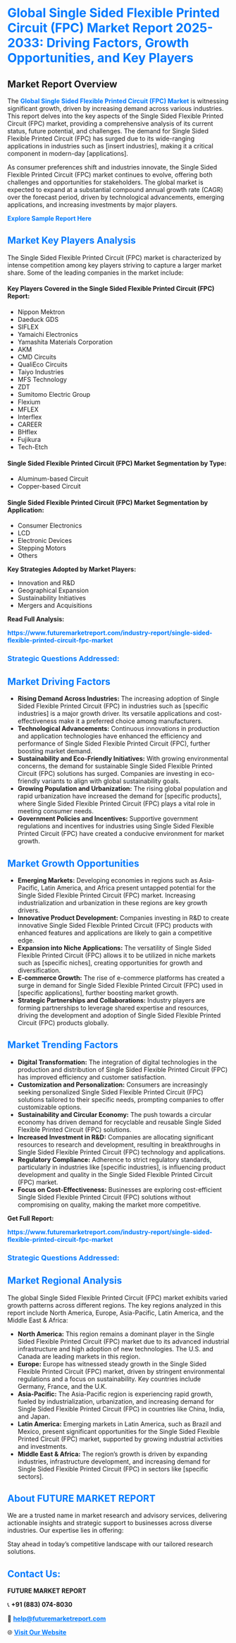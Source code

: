 <h1 style="color: #007BFF;">Global Single Sided Flexible Printed Circuit (FPC) Market Report 2025-2033: Driving Factors, Growth Opportunities, and Key Players</h1>

<section id="overview">
<h2>Market Report Overview</h2>
<p>The <a href="https://www.futuremarketreport.com/industry-report/single-sided-flexible-printed-circuit-fpc-market" style="color: #007BFF; text-decoration: none;"><strong>Global Single Sided Flexible Printed Circuit (FPC) Market</strong></a> is witnessing significant growth, driven by increasing demand across various industries. This report delves into the key aspects of the Single Sided Flexible Printed Circuit (FPC) market, providing a comprehensive analysis of its current status, future potential, and challenges. The demand for Single Sided Flexible Printed Circuit (FPC) has surged due to its wide-ranging applications in industries such as [insert industries], making it a critical component in modern-day [applications].</p>
<p>As consumer preferences shift and industries innovate, the Single Sided Flexible Printed Circuit (FPC) market continues to evolve, offering both challenges and opportunities for stakeholders. The global market is expected to expand at a substantial compound annual growth rate (CAGR) over the forecast period, driven by technological advancements, emerging applications, and increasing investments by major players.</p>
</section>

<section id="overview">
<p><a href="https://www.futuremarketreport.com/request-sample/reportId=52062" style="color: #007BFF; text-decoration: none;"><strong>Explore Sample Report Here</strong></a></p>
</section>

<section id="key-players">
<h2 style="color: #007BFF;">Market Key Players Analysis</h2>
<p>The Single Sided Flexible Printed Circuit (FPC) market is characterized by intense competition among key players striving to capture a larger market share. Some of the leading companies in the market include:</p>
<h4>Key Players Covered in the Single Sided Flexible Printed Circuit (FPC) Report:</h4>
<ul><li>Nippon Mektron</li><li>Daeduck GDS</li><li>SIFLEX</li><li>Yamaichi Electronics</li><li>Yamashita Materials Corporation</li><li>AKM</li><li>CMD Circuits</li><li>QualiEco Circuits</li><li>Taiyo Industries</li><li>MFS Technology</li><li>ZDT</li><li>Sumitomo Electric Group</li><li>Flexium</li><li>MFLEX</li><li>Interflex</li><li>CAREER</li><li>BHflex</li><li>Fujikura</li><li>Tech-Etch</li></ul>
<h4>Single Sided Flexible Printed Circuit (FPC) Market Segmentation by Type:</h4>
<ul><li>Aluminum-based Circuit</li><li>Copper-based Circuit</li></ul>

<h4>Single Sided Flexible Printed Circuit (FPC) Market Segmentation by Application:</h4>
<ul><li>Consumer Electronics</li><li>LCD</li><li>Electronic Devices</li><li>Stepping Motors</li><li>Others</li></ul>
<p><strong>Key Strategies Adopted by Market Players:</strong></p>
<ul>
<li>Innovation and R&D</li>
<li>Geographical Expansion</li>
<li>Sustainability Initiatives</li>
<li>Mergers and Acquisitions</li>
</ul>
</section>

<section>
<p><strong>Read Full Analysis: </strong></p><a href="https://www.futuremarketreport.com/industry-report/single-sided-flexible-printed-circuit-fpc-market" style="color: #007BFF; text-decoration: none;"><strong>https://www.futuremarketreport.com/industry-report/single-sided-flexible-printed-circuit-fpc-market</strong></a>
<h3 style="color: #007BFF;">Strategic Questions Addressed:</h3>
</section>

<section id="driving-factors">
<h2 style="color: #007BFF;">Market Driving Factors</h2>
<ul>
<li><strong>Rising Demand Across Industries:</strong> The increasing adoption of Single Sided Flexible Printed Circuit (FPC) in industries such as [specific industries] is a major growth driver. Its versatile applications and cost-effectiveness make it a preferred choice among manufacturers.</li>
<li><strong>Technological Advancements:</strong> Continuous innovations in production and application technologies have enhanced the efficiency and performance of Single Sided Flexible Printed Circuit (FPC), further boosting market demand.</li>
<li><strong>Sustainability and Eco-Friendly Initiatives:</strong> With growing environmental concerns, the demand for sustainable Single Sided Flexible Printed Circuit (FPC) solutions has surged. Companies are investing in eco-friendly variants to align with global sustainability goals.</li>
<li><strong>Growing Population and Urbanization:</strong> The rising global population and rapid urbanization have increased the demand for [specific products], where Single Sided Flexible Printed Circuit (FPC) plays a vital role in meeting consumer needs.</li>
<li><strong>Government Policies and Incentives:</strong> Supportive government regulations and incentives for industries using Single Sided Flexible Printed Circuit (FPC) have created a conducive environment for market growth.</li>
</ul>
</section>

<section id="growth-opportunities">
<h2 style="color: #007BFF;">Market Growth Opportunities</h2>
<ul>
<li><strong>Emerging Markets:</strong> Developing economies in regions such as Asia-Pacific, Latin America, and Africa present untapped potential for the Single Sided Flexible Printed Circuit (FPC) market. Increasing industrialization and urbanization in these regions are key growth drivers.</li>
<li><strong>Innovative Product Development:</strong> Companies investing in R&D to create innovative Single Sided Flexible Printed Circuit (FPC) products with enhanced features and applications are likely to gain a competitive edge.</li>
<li><strong>Expansion into Niche Applications:</strong> The versatility of Single Sided Flexible Printed Circuit (FPC) allows it to be utilized in niche markets such as [specific niches], creating opportunities for growth and diversification.</li>
<li><strong>E-commerce Growth:</strong> The rise of e-commerce platforms has created a surge in demand for Single Sided Flexible Printed Circuit (FPC) used in [specific applications], further boosting market growth.</li>
<li><strong>Strategic Partnerships and Collaborations:</strong> Industry players are forming partnerships to leverage shared expertise and resources, driving the development and adoption of Single Sided Flexible Printed Circuit (FPC) products globally.</li>
</ul>
</section>

<section id="trending-factors">
<h2 style="color: #007BFF;">Market Trending Factors</h2>
<ul>
<li><strong>Digital Transformation:</strong> The integration of digital technologies in the production and distribution of Single Sided Flexible Printed Circuit (FPC) has improved efficiency and customer satisfaction.</li>
<li><strong>Customization and Personalization:</strong> Consumers are increasingly seeking personalized Single Sided Flexible Printed Circuit (FPC) solutions tailored to their specific needs, prompting companies to offer customizable options.</li>
<li><strong>Sustainability and Circular Economy:</strong> The push towards a circular economy has driven demand for recyclable and reusable Single Sided Flexible Printed Circuit (FPC) solutions.</li>
<li><strong>Increased Investment in R&D:</strong> Companies are allocating significant resources to research and development, resulting in breakthroughs in Single Sided Flexible Printed Circuit (FPC) technology and applications.</li>
<li><strong>Regulatory Compliance:</strong> Adherence to strict regulatory standards, particularly in industries like [specific industries], is influencing product development and quality in the Single Sided Flexible Printed Circuit (FPC) market.</li>
<li><strong>Focus on Cost-Effectiveness:</strong> Businesses are exploring cost-efficient Single Sided Flexible Printed Circuit (FPC) solutions without compromising on quality, making the market more competitive.</li>
</ul>
</section>

<section>
<p><strong>Get Full Report: </strong></p><a href="https://www.futuremarketreport.com/industry-report/single-sided-flexible-printed-circuit-fpc-market" style="color: #007BFF; text-decoration: none;"><strong>https://www.futuremarketreport.com/industry-report/single-sided-flexible-printed-circuit-fpc-market</strong></a>
<h3 style="color: #007BFF;">Strategic Questions Addressed:</h3>
</section>


<section id="regional-analysis">
<h2 style="color: #007BFF;">Market Regional Analysis</h2>
<p>The global Single Sided Flexible Printed Circuit (FPC) market exhibits varied growth patterns across different regions. The key regions analyzed in this report include North America, Europe, Asia-Pacific, Latin America, and the Middle East & Africa:</p>
<ul>
<li><strong>North America:</strong> This region remains a dominant player in the Single Sided Flexible Printed Circuit (FPC) market due to its advanced industrial infrastructure and high adoption of new technologies. The U.S. and Canada are leading markets in this region.</li>
<li><strong>Europe:</strong> Europe has witnessed steady growth in the Single Sided Flexible Printed Circuit (FPC) market, driven by stringent environmental regulations and a focus on sustainability. Key countries include Germany, France, and the U.K.</li>
<li><strong>Asia-Pacific:</strong> The Asia-Pacific region is experiencing rapid growth, fueled by industrialization, urbanization, and increasing demand for Single Sided Flexible Printed Circuit (FPC) in countries like China, India, and Japan.</li>
<li><strong>Latin America:</strong> Emerging markets in Latin America, such as Brazil and Mexico, present significant opportunities for the Single Sided Flexible Printed Circuit (FPC) market, supported by growing industrial activities and investments.</li>
<li><strong>Middle East & Africa:</strong> The region’s growth is driven by expanding industries, infrastructure development, and increasing demand for Single Sided Flexible Printed Circuit (FPC) in sectors like [specific sectors].</li>
</ul>
</section>

<footer>
<h2 style="color: #007BFF;">About FUTURE MARKET REPORT</h2>
<p>We are a trusted name in market research and advisory services, delivering actionable insights and strategic support to businesses across diverse industries. Our expertise lies in offering:</p>

<p>Stay ahead in today’s competitive landscape with our tailored research solutions.</p>

<h2 style="color: #007BFF;">Contact Us:</h2>
<p><strong>FUTURE MARKET REPORT</strong></p>
<p>📞 <strong>+91 (883) 074-8030</strong></p>
<p>📧 <strong><a href="mailto:help@futuremarketreport.com" style="color: #007BFF;">help@futuremarketreport.com</a></strong></p>
<p>🌐 <strong><a href="https://www.futuremarketreport.com/" style="color: #007BFF;">Visit Our Website</a></strong></p>
</footer>